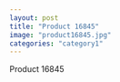```yaml
---
layout: post
title: "Product 16845"
image: "product16845.jpg"
categories: "category1"
---
```

Product 16845
